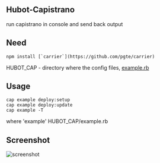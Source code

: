 ## Hubot-Capistrano

run capistrano in console and send back output

## Need

    npm install [`carrier`](https://github.com/pgte/carrier)

HUBOT_CAP - directory where the config files, [example.rb](https://github.com/pomeo/hubot-capistrano/example.rb)
    
## Usage

    cap example deploy:setup
    cap example deploy:update
    cap example -T

where 'example' HUBOT_CAP/example.rb

## Screenshot

![screenshot](http://pomeo.github.com/images/hubot-capistrano.png)